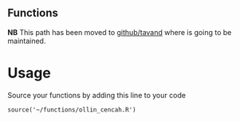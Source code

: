 Functions
---

**NB** This path has been moved to [github/tavand](https://github.com/mxochicale/tavand) where is going 
to be maintained.


# Usage

Source your functions by adding this line to your code

```
source('~/functions/ollin_cencah.R')
```


